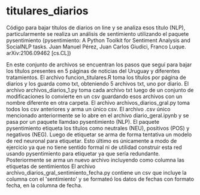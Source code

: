 # titulares_diarios

Código para bajar títulos de diarios on line y se analiza esos título (NLP), particularmente se realiza un análisis de sentimiento utilizando el paquete pysentimiento
(pysentimiento: A Python Toolkit for Sentiment Analysis and SocialNLP tasks. Juan Manuel Pérez, Juan Carlos Giudici, Franco Luque. arXiv:2106.09462 [cs.CL])

En este conjunto de archivos se encuentran los pasos que seguí para bajar los títulos presentes en 5 páginas de noticias del Uruguay y diferentes tratamientos.
El archivo funcion_titulares.R toma los títulos por página de diarios y los guarda como txt, obteniendo 5 archivos txt, uno por diario.
El archivo archivos_diarios_1.py toma cada archivo txt luego de un conjunto de modificaciones lo convierte en un csv guardando esos archivos con un nombre diferente
en otra carpeta.
El archivo archivos_diarios_gral.py toma todos los csv anteriores y arma un único csv.
El archivo .csv único mencionado anteriormente se lo abre en el archivo diario_geral.ipynb y se pasa por un paquete llamdao pysentimiento (NLP).
El paquete pysentimiento etiqueta los títulos como neutrales (NEU), positivos (POS) y negativos (NEG). Luego de etiquetar se arma de forma tentativa un modelo de red
neuronal para etiquetar. Esto último es únicamente a modo de ejercicio ya que no tiene sentido formal ni de utilidad construir esta red usando pysentimiento para
etiquetar ya que sería redundante.
Posteriormente se arma un nuevo archivo incluyendo como columna las etiquetas de sentimientos
El archivo archivo_diarios_gral_sentimiento_fecha.py contiene un csv que incluye la columna con el 'sentimiento' y se formateó los datos de fechas con formato fecha, en
la columna de fecha.



